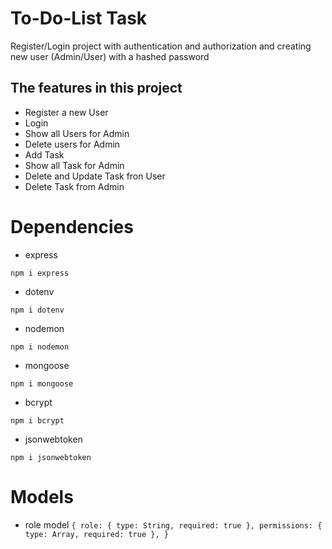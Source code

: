 
# To-Do-List Task
Register/Login project with authentication and authorization 
and creating new user (Admin/User) with a hashed password

## The features in this project
* Register a new User
* Login 
* Show all Users for Admin
* Delete users for Admin
* Add Task
* Show all Task for Admin
* Delete and Update Task fron User
* Delete Task from Admin

# Dependencies
* express
``` 
npm i express
```

* dotenv
``` 
npm i dotenv
```

* nodemon
``` 
npm i nodemon
```

* mongoose
``` 
npm i mongoose
```

* bcrypt
``` 
npm i bcrypt
```

* jsonwebtoken
``` 
npm i jsonwebtoken
```


# Models
- role model 
`{
  role: { type: String, required: true },
  permissions: { type: Array, required: true },
}`


